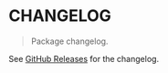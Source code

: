 # CHANGELOG

> Package changelog.

See [GitHub Releases](https://github.com/stdlib-js/stats-base-dcumax/releases) for the changelog.